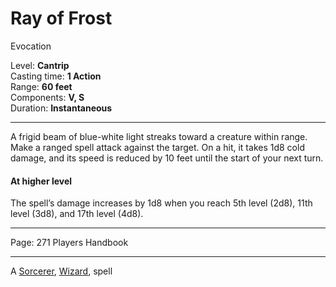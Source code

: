 # Ray of Frost

Evocation

Level: **Cantrip**  
Casting time: **1 Action**  
Range: **60 feet**  
Components: **V, S**  
Duration: **Instantaneous**  

---

A frigid beam of blue-white light streaks toward a creature within range. Make a ranged spell attack against the target. On a hit, it takes 1d8 cold damage, and its speed is reduced by 10 feet until the start of your next turn.

#### At higher level

The spell’s damage increases by 1d8 when you reach 5th level (2d8), 11th level (3d8), and 17th level (4d8).

---

Page: 271 Players Handbook

---

A [Sorcerer](https://www.dnd-spells.com/spells/class/Sorcerer), [Wizard](https://www.dnd-spells.com/spells/class/Wizard), spell